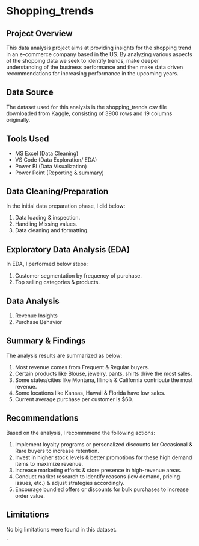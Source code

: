 # Shopping_trends

## Project Overview
This data analysis project aims at providing insights for the shopping trend in an e-commerce company based in the US. By analyzing various aspects of the shopping data we seek to identify trends, make deeper understanding of the business performance and then make data driven recommendations for increasing performance in the upcoming years.

## Data Source
The dataset used for this analysis is the shopping_trends.csv file downloaded from Kaggle, consisting of 3900 rows and 19 columns originally.

## Tools Used
- MS Excel (Data Cleaning)
- VS Code  (Data Exploration/ EDA)
- Power BI (Data Visualization)
- Power Point (Reporting & summary)

## Data Cleaning/Preparation

In the initial data preparation phase, I did below:
1. Data loading & inspection.
2. Handling Missing values.
3. Data cleaning and formatting.

## Exploratory Data Analysis (EDA)
In EDA, I performed below steps:
1. Customer segmentation by frequency of purchase.
2. Top selling categories & products.

## Data Analysis
1. Revenue Insights
2. Purchase Behavior

## Summary & Findings
The analysis results are summarized as below:
1. Most revenue comes from Frequent & Regular buyers.
2. Certain products like Blouse, jewelry, pants, shirts drive the most sales.
3. Some states/cities like Montana, Illinois & California contribute the most revenue.
4. Some locations like Kansas, Hawaii & Florida  have low sales.
5. Current average purchase per customer is $60.

## Recommendations
Based on the analysis, I recommmend the following actions:
1. Implement loyalty programs or personalized discounts for Occasional & Rare buyers to increase retention.
2. Invest in higher stock levels & better promotions for these high demand items to maximize revenue.
3. Increase marketing efforts & store presence in high-revenue areas.
4. Conduct market research to identify reasons (low demand, pricing issues, etc.) & adjust strategies accordingly.
5. Encourage bundled offers or discounts for bulk purchases to increase order value.

## Limitations
No big limitations were found in this dataset.













`




